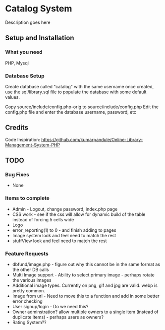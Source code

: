 
# Catalog System
Description goes here 

## Setup and Installation

### What you need
 PHP, Mysql

### Database Setup
Create database called "catalog" with the same username
once created, use the sql/library.sql file to populate the database with some default values.

Copy source/include/config.php-orig to source/include/config.php
Edit the config.php file and enter the database username, password, etc



## Credits
Code Inspiration:
https://github.com/kumarpandule/Online-Library-Management-System-PHP


## TODO 

### Bug Fixes
- None

### Items to complete
- Admin - Logout, change password, index.php page
- CSS work - see if the css will allow for dynamic build of the table instead of forcing 5 cells wide
- Logo
- error_reporting(1) to 0 - and finish adding to pages
- Image system look and feel need to match the rest
- stuffView look and feel need to match the rest

### Feature Requests
- dbfund/image.php - figure out why this cannot be in the same format as the other DB calls
- Multi Image support - Ability to select primary image - perhaps rotate the various images
- Additional image types. Currently on png, gif and jpg are valid.  webp is pretty common.
- Image from url - Need to move this to a function and add in some better error checking
- User signup/login - Do we need this?
- Owner adminstration? allow multiple owners to a single item (instead of duplicate items) - perhaps users as owners?
- Rating System??
